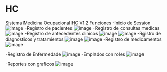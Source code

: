 # HC
Sistema Medicina Ocupacional HC V1.2
Funciones 
-Inicio de Session 
![image](https://user-images.githubusercontent.com/86753747/227056082-b54b5a16-0fc2-4d67-9696-93a051ab095e.png)
-Registro de pacientes
![image](https://user-images.githubusercontent.com/86753747/227056197-fbbb1da7-881c-4cc9-99bc-d4444ddf7703.png)
-Registro de consultas medicas
![image](https://user-images.githubusercontent.com/86753747/227056302-0e462645-29c9-4999-976d-91a675211b7a.png)
-Registro de antecedentes clinicos
![image](https://user-images.githubusercontent.com/86753747/227056515-bcd723b3-05d7-424c-8a9f-cf4782c7175f.png)
![image](https://user-images.githubusercontent.com/86753747/227056556-a9fad1ea-019a-440e-9efe-3e1d2acc94b0.png)
-Rgistro de diagnosticos y tratamientos
![image](https://user-images.githubusercontent.com/86753747/227056653-877cb781-49f3-4222-9466-59ca8b40ea0f.png)
![image](https://user-images.githubusercontent.com/86753747/227056693-ad353006-df22-4716-baa4-3aff47275c74.png)
-Registro de medicamentos
![image](https://user-images.githubusercontent.com/86753747/227056911-d6443f4d-5be4-4239-824c-107fc54e3983.png)

-Registro de Enfermedade
![image](https://user-images.githubusercontent.com/86753747/227056975-c95f4752-1696-4964-8027-7aa9e3289be5.png)
-Emplados con roles 
![image](https://user-images.githubusercontent.com/86753747/227057089-478263f8-f2b3-4a9b-bb82-b40d36b4d0b7.png)

-Reportes con graficos 
![image](https://user-images.githubusercontent.com/86753747/227056136-9e039e70-a739-4293-8f42-2a95ae16f5d7.png)

